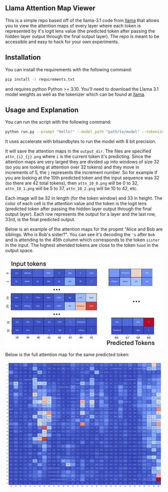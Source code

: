 ## Llama Attention Map Viewer
This is a simple repo based off of the llama-3.1 code from [llama](https://github.com/meta-llama/llama-models/tree/main) that allows you to view the attention maps of every layer where each token is represented by it's logit lens value (the predicted token after passing the hidden layer output through the final output layer). The repo is meant to be accessible and easy to hack for your own experiments.

## Installation
You can install the requirements with the following command:
```bash
pip install -r requirements.txt
```
and requires python Python >= 3.10. You'll need to download the Llama 3.1 model weights as well as the tokenizer which can be found at [llama](https://github.com/meta-llama/llama-models/tree/main).


## Usage and Explanation

You can run the script with the following command:
```bash
python run.py --prompt "Hello!" --model_path "path/to/model" --tokenizer_path "path/to/tokenizer" --output_dir "path/to/saved/attention_maps"
```
It uses accelerate with bitsandbytes to run the model with 8 bit precision.

It will save the attention maps in the `output_dir`. The files are specified `attn_{i}_{j}.png` where `i` is the current token it's predicting. Since the attention maps are very larged they are divided up into windows of size 32 (so you are looking at attention over 32 tokens) and they move in increments of 5, the `j` represents the increment number. So for example if you are looking at the 10th predicted token and the input sequence was 32 (so there are 42 total tokens), then `attn_10_0.png` will be 0 to 32, `attn_10_1.png` will be 5 to 37, `attn_10_2.png` will be 10 to 42, etc.

Each image will be 32 in length (for the token window) and 33 in height. The color of each cell is the attention value and the token is the logit lens (predicted token after passing the hidden layer output through the final output layer). Each row represents the output for a layer and the last row, 33rd, is the final predicted output.

Below is an example of the attention maps for the propmt "Alice and Bob are siblings. Who is Bob's sister?". You can see it's decoding the `'s` after `Bob` and is attending to the 45th column which corresponds to the token `sister` in the input. The highest attended tokens are close to the token `hood` in the output space.

![Attention Maps Simplified](https://github.com/dillonalaird/llama-attn-maps/blob/main/assets/attn_17_8_simplified.png)

Below is the full attention map for the same predicted token: 

![Attention Maps](https://github.com/dillonalaird/llama-attn-maps/blob/main/assets/attn_17_8.png)
